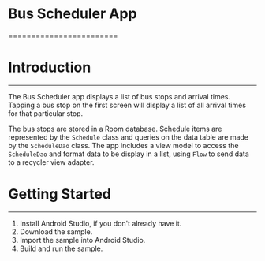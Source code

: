 # Bus Scheduler App
========================

# Introduction
------------------------
The Bus Scheduler app displays a list of bus stops and arrival times. Tapping a bus stop on the first screen will display a list of all arrival times for that particular stop.

The bus stops are stored in a Room database. Schedule items are represented by the `Schedule` class and queries on the data table are made by the `ScheduleDao` class. The app includes a view model to access the `ScheduleDao` and format data to be display in a list, using `Flow` to send data to a recycler view adapter.

# Getting Started
------------------------
1. Install Android Studio, if you don't already have it.
2. Download the sample.
3. Import the sample into Android Studio.
4. Build and run the sample.